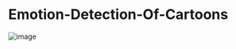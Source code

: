 # Emotion-Detection-Of-Cartoons

![image](https://user-images.githubusercontent.com/34689952/81476824-9b03ed00-9231-11ea-8d58-df12f1e9d4e7.png)
